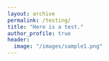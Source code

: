 ```yaml
---
layout: archive
permalink: /testing/
title: "Here is a test."
author_profile: true
header:
  image: "/images/sample1.png"
---
```

